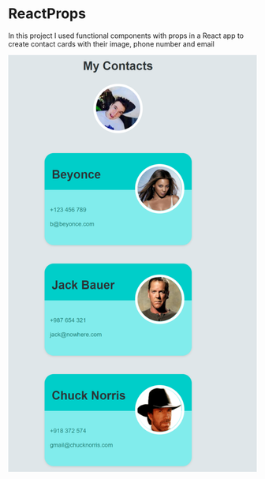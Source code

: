 # ReactProps

In this project I used functional components with props in a React app to create contact cards with their image, phone number and email

![React Props](https://github.com/amountcastlej/ReactProps/blob/main/reactprops.png)
